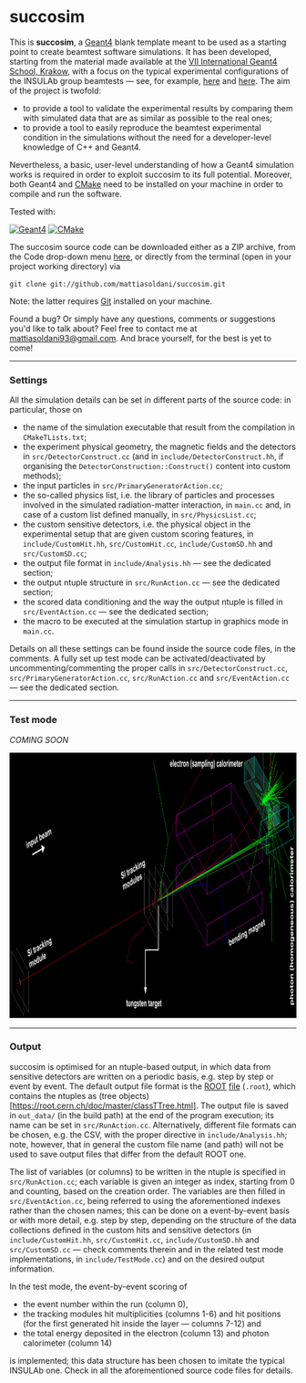 # succosim

This is **succosim**, a [Geant4](http://www.geant4.org/geant4/) blank template meant to be used as a starting point to create beamtest software simulations. It has been developed, starting from the material made available at the [VII International Geant4 School, Krakow](http://geant4.lngs.infn.it/krakow2019/), with a focus on the typical experimental configurations of the INSULAb group beamtests &mdash; see, for example, [here](https://indico.cern.ch/event/731649/contributions/3237202/) and [here](http://cds.cern.ch/record/2672249). The aim of the project is twofold:

- to provide a tool to validate the experimental results by comparing them with simulated data that are as similar as possible to the real ones;
- to provide a tool to easily reproduce the beamtest experimental condition in the simulations without the need for a developer-level knowledge of C++ and Geant4.

Nevertheless, a basic, user-level understanding of how a Geant4 simulation works is required in order to exploit succosim to its full potential. Moreover, both Geant4 and [CMake](https://cmake.org/) need to be installed on your machine in order to compile and run the software.

Tested with:

[![Geant4](https://img.shields.io/badge/Geant4-10.05.p01-blue.svg)](http://www.geant4.org/geant4/) [![CMake](https://img.shields.io/badge/CMake-3.18.2-blue.svg)](https://cmake.org/)

The succosim source code can be downloaded either as a ZIP archive, from the Code drop-down menu [here](https://github.com/mattiasoldani/anaKrys), or directly from the terminal (open in your project working directory) via
```shell
git clone git://github.com/mattiasoldani/succosim.git
```
Note: the latter requires  [Git](https://git-scm.com/) installed on your machine.

Found a bug? Or simply have any questions, comments or suggestions you'd like to talk about? Feel free to contact me at <mattiasoldani93@gmail.com>. And brace yourself, for the best is yet to come!

---

### Settings

All the simulation details can be set in different parts of the source code: in particular, those on

- the name of the simulation executable that result from the compilation in `CMakeTLists.txt`;
- the experiment physical geometry, the magnetic fields and the detectors in `src/DetectorConstruct.cc` (and in `include/DetectorConstruct.hh`, if organising the `DetectorConstruction::Construct()` content into custom methods);
- the input particles in `src/PrimaryGeneratorAction.cc`;
- the so-called physics list, i.e. the library of particles and processes involved in the simulated radiation-matter interaction, in `main.cc` and, in case of a custom list defined manually, in `src/PhysicsList.cc`;
- the custom sensitive detectors, i.e. the physical object in the experimental setup that are given custom scoring features, in `include/CustomHit.hh`, `src/CustomHit.cc`, `include/CustomSD.hh` and `src/CustomSD.cc`;
- the output file format in `include/Analysis.hh` &mdash; see the dedicated section;
- the output ntuple structure in `src/RunAction.cc` &mdash; see the dedicated section;
- the scored data conditioning and the way the output ntuple is filled in `src/EventAction.cc` &mdash; see the dedicated section;
- the macro to be executed at the simulation startup in graphics mode in `main.cc`.

Details on all these settings can be found inside the source code files, in the comments. A fully set up test mode can be activated/deactivated by uncommenting/commenting the proper calls in `src/DetectorConstruct.cc`, `src/PrimaryGeneratorAction.cc`, `src/RunAction.cc` and `src/EventAction.cc` &mdash; see the dedicated section.

---

### Test mode

*COMING SOON*

<p align="center">
    <img src="./readme_pics/test_mode.png" alt="readme_pics/anaKrys_setup_example.png" width="990" height="465">
</p>

---

### Output

succosim is optimised for an ntuple-based output, in which data from sensitive detectors are written on a periodic basis, e.g. step by step or event by event. The default output file format is the [ROOT](https://root.cern/) [file](https://root.cern/manual/storing_root_objects/) (`.root`), which contains the ntuples as (tree objects)[https://root.cern.ch/doc/master/classTTree.html]. The output file is saved in `out_data/` (in the build path) at the end of the program execution; its name can be set in `src/RunAction.cc`. Alternatively, different file formats can be chosen, e.g. the CSV, with the proper directive in `include/Analysis.hh`; note, however, that in general the custom file name (and path) will not be used to save output files that differ from the default ROOT one.

The list of variables (or columns) to be written in the ntuple is specified in `src/RunAction.cc`; each variable is given an integer as index, starting from 0 and counting, based on the creation order. The variables are then filled in `src/EventAction.cc`, being referred to using the aforementioned indexes rather than the chosen names; this can be done on a event-by-event basis or with more detail, e.g. step by step, depending on the structure of the data collections defined in the custom hits and sensitive detectors (in `include/CustomHit.hh`, `src/CustomHit.cc`, `include/CustomSD.hh` and `src/CustomSD.cc` &mdash; check comments therein and in the related test mode implementations, in `include/TestMode.cc`) and on the desired output information.

In the test mode, the event-by-event scoring of

- the event number within the run (column 0),
- the tracking modules hit multiplicities (columns 1-6) and hit positions (for the first generated hit inside the layer &mdash; columns 7-12) and
- the total energy deposited in the electron (column 13) and photon calorimeter (column 14)

is implemented; this data structure has been chosen to imitate the typical INSULAb one. Check in all the aforementioned source code files for details.
